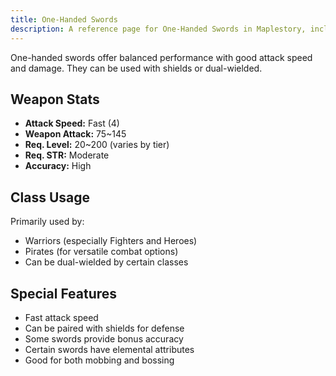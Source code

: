 ```yaml
---
title: One-Handed Swords
description: A reference page for One-Handed Swords in Maplestory, including stats, usage, and benefits.
---
```


One-handed swords offer balanced performance with good attack speed and damage. They can be used with shields or dual-wielded.

## Weapon Stats

* **Attack Speed:** Fast (4)
* **Weapon Attack:** 75~145
* **Req. Level:** 20~200 (varies by tier)
* **Req. STR:** Moderate
* **Accuracy:** High

## Class Usage

Primarily used by:
* Warriors (especially Fighters and Heroes)
* Pirates (for versatile combat options)
* Can be dual-wielded by certain classes

## Special Features

* Fast attack speed
* Can be paired with shields for defense
* Some swords provide bonus accuracy
* Certain swords have elemental attributes
* Good for both mobbing and bossing